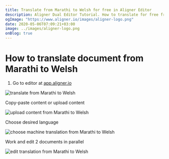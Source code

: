 ```yaml
---
title: Translate from Marathi to Welsh for free in Aligner Editor
description: Aligner Dual Editor Tutorial. How to translate for free from Marathi to Welsh. Aligner is multilingual document management platform. 
ogImage: "https://www.aligner.io/images/aligner-logo.png"
date: 2020-05-06T07:09:21+03:00
image: ../images/aligner-logo.png
onBlog: true
---
```


# How to translate document from Marathi to Welsh

1. Go to editor at [app.aligner.io](https://app.aligner.io "Aligner App web page")

![translate from Marathi to Welsh](../aligner-blank-editor.png "translate from Marathi to Welsh")

Copy-paste content or upload content

![upload content from Marathi to Welsh](../aligner-uploaded-document.png "upload content from Marathi to Welsh")

Choose desired language

![choose machine translation from Marathi to Welsh](../aligner-language-dropdown.png "choose machine translation from Marathi to Welsh")

Work and edit 2 documents in parallel

![edit translation from Marathi to Welsh](../aligner-double-sitded-editor.png "edit translation from Marathi to Welsh")

